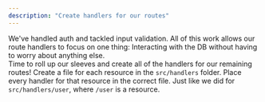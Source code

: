```yaml
---
description: "Create handlers for our routes"
---
```


We've handled auth and tackled input validation. All of this work allows our route handlers to focus on one thing: Interacting with the DB without having to worry about anything else.
<br>
Time to roll up our sleeves and create all of the handlers for our remaining routes! Create a file for each resource in the `src/handlers` folder. Place every handler for that resource in the correct file. Just like we did for `src/handlers/user`, where `/user` is a resource.
